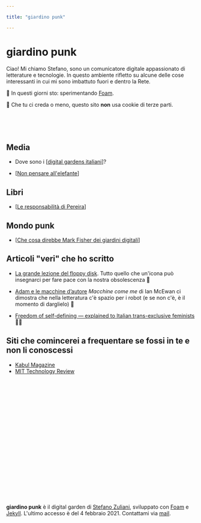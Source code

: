 ```yaml
---

title: "giardino punk"

---
```


# giardino punk 

Ciao! Mi chiamo Stefano, sono un comunicatore digitale appassionato di letterature e tecnologie. In questo ambiente rifletto su alcune delle cose interessanti in cui mi sono imbattuto fuori e dentro la Rete.

📌 In questi giorni sto: sperimentando [Foam](https://foambubble.github.io/foam/).

👾 Che tu ci creda o meno, questo sito __non__ usa cookie di terze parti.

<div style="height:50px"></div>



## Media

* Dove sono i [[digital gardens italiani]]?

* [[Non pensare all'elefante]]


## Libri

* [[Le responsabilità di Pereira]]

## Mondo punk

* [[Che cosa direbbe Mark Fisher dei giardini digitali]]

## Articoli "veri" che ho scritto

* [La grande lezione del floppy disk](http://www.typoes.it/2020/10/14/floppy-disk-icona/). Tutto quello che un'icona può insegnarci per fare pace con la nostra obsolescenza 💾

* [Adam e le macchine d’autore](http://www.typoes.it/2019/11/16/macchine-come-me-di-ian-mcewan/) *Macchine come me* di Ian McEwan ci dimostra che nella letteratura c'è spazio per i robot (e se non c'è, è il momento di darglielo) 🤖

* [Freedom of self-defining — explained to Italian trans-exclusive feminists](https://medium.com/@ZulianiStph/freedom-of-self-defining-explained-to-italian-trans-exclusive-feminists-4c184394662f) 🏳️‍🌈

## Siti che comincerei a frequentare se fossi in te e non li conoscessi

* [Kabul Magazine](https://www.kabulmagazine.com/ccru-numogramma-decimale/)
* [MIT Technology Review](https://www.technologyreview.com/2020/09/03/1007716/digital-gardens-let-you-cultivate-your-own-little-bit-of-the-internet/)

<div style="height:300px"></div>
&nbsp;
&nbsp;

**giardino punk** è il digital garden di [Stefano Zuliani](https://zulianis.eu), sviluppato con [Foam](https://foambubble.github.io/foam/) e [Jekyll](https://jekyllrb.com/). L'ultimo accesso è del 4 febbraio 2021. Contattami via [mail](mailto:web@zulianis.eu).

[//begin]: # "Autogenerated link references for markdown compatibility"
[digital gardens italiani]: digital-gardens-italiani.md "Digital gardens italiani"
[Non pensare all'elefante]: non-pensare-all'elefante.md "Non pensare all’elefante: storia di un fallimento grosso così"
[Le responsabilità di Pereira]: le-responsabilità-di-pereira.md "Le responsabilità di Pereira, Edipo, Macbeth e Darth Vader"
[Che cosa direbbe Mark Fisher dei giardini digitali]: che-cosa-direbbe-mark-fisher-dei-giardini-digitali.md "Che cosa direbbe Mark Fisher dei giardini digitali"
[//end]: # "Autogenerated link references"